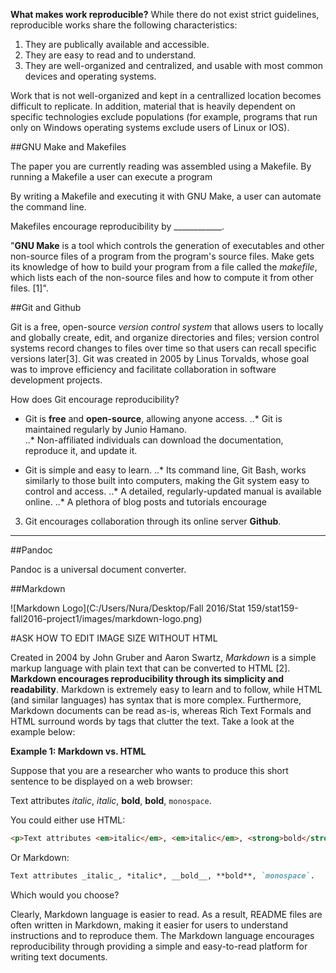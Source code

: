 __What makes work reproducible?__
While there do not exist strict guidelines, reproducible works share the following characteristics:  

1)	They are publically available and accessible.
2)	They are easy to read and to understand.
3)	They are well-organized and centralized, and usable with most common devices and operating systems.  

Work that is not well-organized and kept in a centrallized location becomes difficult to replicate. In addition, material that is heavily dependent on specific technologies exclude populations (for example, programs that run only on Windows operating systems exclude users of Linux or IOS).


##GNU Make and Makefiles

The paper you are currently reading was assembled using a Makefile.
By running a Makefile a user can execute a program 

By writing a Makefile and executing it with GNU Make, a user can automate the command line.

Makefiles encourage reproducibility by ____________.


"**GNU Make** is a tool which controls the generation of executables and other non-source files of a program from the program's source files. Make gets its knowledge of how to build your program from a file called the *makefile*, which lists each of the non-source files and how to compute it from other files. [1]".

 
##Git and Github

Git is a free, open-source _version control system_ that allows users to locally and globally create, edit, and organize directories and files; version control systems record changes to files over time so that users can recall specific versions later[3].  Git was created in 2005 by Linus Torvalds, whose goal was to improve efficiency and facilitate collaboration in software development projects.  

How does Git encourage reproducibility?  

* Git is __free__ and __open-source__, allowing anyone access.
..* Git is maintained regularly by Junio Hamano.  
..* Non-affiliated individuals can download the documentation, reproduce it, and update it.

* Git is simple and easy to learn.
..* Its command line, Git Bash, works similarly to those built into computers, making the Git system easy to control and access.
..* A detailed, regularly-updated manual is available online.
..* A plethora of blog posts and tutorials encourage 

3. Git encourages collaboration through its online server __Github__.


----------------------------------------------------------------------------------------------------------
##Pandoc

Pandoc is a universal document converter.



##Markdown  

![Markdown Logo](C:/Users/Nura/Desktop/Fall 2016/Stat 159/stat159-fall2016-project1/images/markdown-logo.png)

#ASK HOW TO EDIT IMAGE SIZE WITHOUT HTML

Created in 2004 by John Gruber and Aaron Swartz, _Markdown_ is a simple markup language with plain text that can be converted to HTML [2]. __Markdown encourages reproducibility through its simplicity and readability__. Markdown is extremely easy to learn and to follow, while HTML (and similar languages) has syntax that is more complex. Furthermore, Markdown documents can be read as-is, whereas Rich Text Formals and HTML surround words by tags that clutter the text. Take a look at the example below:


__Example 1: Markdown vs. HTML__

Suppose that you are a researcher who wants to produce this short sentence to be displayed on a web browser:

Text attributes _italic_, *italic*, __bold__, **bold**, `monospace`.
  
You could either use HTML:

```html
<p>Text attributes <em>italic</em>, <em>italic</em>, <strong>bold</strong>, <strong>bold</strong>, <code>monospace</code>.</p>
```

Or Markdown:

```markdown
Text attributes _italic_, *italic*, __bold__, **bold**, `monospace`.
```

Which would you choose?

Clearly, Markdown language is easier to read. As a result, README files are often written in Markdown, making it easier for users to understand instructions and to reproduce them. The Markdown language encourages reproducibility through providing a simple and easy-to-read platform for writing text documents.




